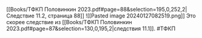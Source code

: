 [[Books/ТФКП Половинкин 2023.pdf#page=88&selection=195,0,252,2|Следствие 11.2, страница 88]]
![[Pasted image 20240127082519.png]]
Это скорее следствие из [[Books/ТФКП Половинкин 2023.pdf#page=87&selection=130,0,195,2|следствия 11.1]].
#ТФКП 